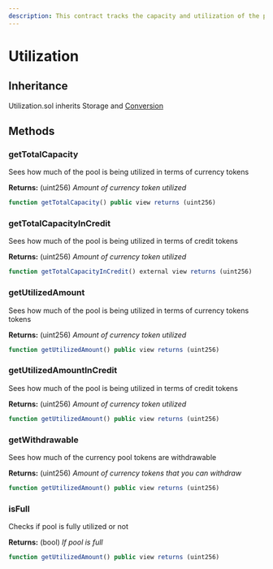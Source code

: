 ```yaml
---
description: This contract tracks the capacity and utilization of the protection pool
---
```


# Utilization

## Inheritance

Utilization.sol inherits Storage and [Conversion](conversion.md)

## Methods

### getTotalCapacity

Sees how much of the pool is being utilized in terms of currency tokens

**Returns:** \(uint256\) _Amount of currency token utilized_

```javascript
function getTotalCapacity() public view returns (uint256)
```



### getTotalCapacityInCredit

Sees how much of the pool is being utilized in terms of credit tokens

**Returns:** \(uint256\) _Amount of currency token utilized_

```javascript
function getTotalCapacityInCredit() external view returns (uint256)
```

### 

### getUtilizedAmount

Sees how much of the pool is being utilized in terms of currency tokens tokens

**Returns:** \(uint256\) _Amount of currency token utilized_

```javascript
function getUtilizedAmount() public view returns (uint256)
```



### getUtilizedAmountInCredit

Sees how much of the pool is being utilized in terms of credit tokens 

**Returns:** \(uint256\) _Amount of currency token utilized_

```javascript
function getUtilizedAmount() public view returns (uint256)
```



### getWithdrawable

Sees how much of the currency pool tokens are withdrawable

**Returns:** \(uint256\) _Amount of currency tokens that you can withdraw_

```javascript
function getUtilizedAmount() public view returns (uint256)
```



### isFull

Checks if pool is fully utilized or not

**Returns:** \(bool\) _If pool is full_

```javascript
function getUtilizedAmount() public view returns (uint256)
```

